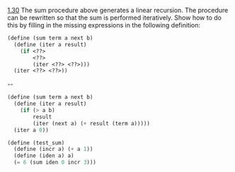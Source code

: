 [1.30](http://mitpress.mit.edu/sicp/full-text/book/book-Z-H-12.html#%_thm_1.30) The sum procedure above
generates a linear recursion. The procedure can be rewritten so that the sum is performed iteratively.
Show how to do this by filling in the missing expressions in the following definition:
```scheme
(define (sum term a next b)
  (define (iter a result)
    (if <??>
        <??>
        (iter <??> <??>)))
  (iter <??> <??>))
```
--
```scheme
(define (sum term a next b)
  (define (iter a result)
    (if (> a b)
        result
        (iter (next a) (+ result (term a)))))
  (iter a 0))

(define (test_sum)
  (define (incr a) (+ a 1))
  (define (iden a) a)
  (= 6 (sum iden 0 incr 3)))
```

